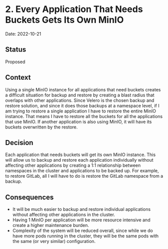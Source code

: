 # 2. Every Application That Needs Buckets Gets Its Own MinIO

Date: 2022-10-21

## Status

Proposed

## Context

Using a single MinIO instance for all applications that need buckets creates a difficult situation for backup and restore by creating a blast radius that overlaps with other applications. Since Velero is the chosen backup and restore solution, and since it does those backups at a namespace level, if I am trying to restore a single application I have to restore the entire MinIO instance. That means I have to restore all the buckets for all the applications that use MinIO. If another application is also using MinIO, it will have its buckets overwritten by the restore.

## Decision

Each application that needs buckets will get its own MinIO instance. This will allow us to backup and restore each application individually without affecting other applications by creating a 1:1 relationship between namespaces in the cluster and applications to be backed up. For example, to restore GitLab, all I will have to do is restore the GitLab namespace from a backup.

## Consequences

* It will be much easier to backup and restore individual applications without affecting other applications in the cluster.
* Having 1 MinIO per application will be more resource intensive and create a higher maintenance burden.
* Complexity of the system will be reduced overall, since while we do have more pods running in the cluster, they will be the same pods with the same (or very similar) configuration.
